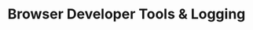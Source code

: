 ---
class: 'javascript'
title: 'Browser Developer Tools & Logging'
youtube: 'PzboFBOeazM'
order: 2
length: 137
---